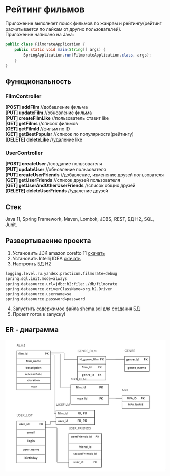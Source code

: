 # Рейтинг фильмов  
Приложение выполняет поиск фильмов по жанрам и рейтингу(рейтинг расчитывается по лайкам от других пользователей).  
Приложение написано на Java:
```java
public class FilmorateApplication {
	public static void main(String[] args) {
		SpringApplication.run(FilmorateApplication.class, args);
	}
}
```
## Функциональность
### FilmController
**[POST] addFilm** //добавление фильма  
**[PUT] updateFilm** //обновление фильма  
**[PUT] createFilmLike** //пользователь ставит like  
**[GET] getFilms** //список фильмов      
**[GET] getFilmId** //фильм по ID    
**[GET] getBestPopular** //список по популярности(рейтингу)      
**[DELETE] deleteLike** //удаление like  
### UserController
**[POST] createUser** //создание пользователя      
**[PUT] updateUser** //обновление пользователя    
**[PUT] createUserFriends** //добавление, изменение друзей пользователя    
**[GET] getUserFriends** //список друзей пользователя  
**[GET] getUserAndOtherUserFriends** //список общих друзей  
**[DELETE] deleteUserFriends** //удаление друзей  

## Стек 
Java 11, Spring Framework, Maven, Lombok, JDBS, REST, БД H2, SQL, Junit.

## Развертываение проекта
1. Установить JDK amazon coretto 11 [скачать](https://corretto.aws/downloads/latest/amazon-corretto-11-x64-windows-jdk.msi)    
2. Установить Intellij IDEA [скачать](https://www.jetbrains.com/ru-ru/idea/download/download-thanks.html?platform=windows&code=IIC)  
3. Настроить БД H2   
```server.port=8080
logging.level.ru.yandex.practicum.filmorate=debug
spring.sql.init.mode=always
spring.datasource.url=jdbc:h2:file:./db/filmorate
spring.datasource.driverClassName=org.h2.Driver
spring.datasource.username=sa
spring.datasource.password=password   
```
4. Запустить содержимое файла shema.sql для создания БД
5. Проект готов к запуску!


## ER - диаграмма
![](ER.png)
